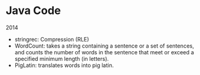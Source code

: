 # Java Code
2014
* stringrec: Compression (RLE)
* WordCount: takes a string containing a sentence or a set of sentences, and counts the number of words in the sentence that meet or exceed a specified minimum length (in letters).
* PigLatin: translates words into pig latin. 
